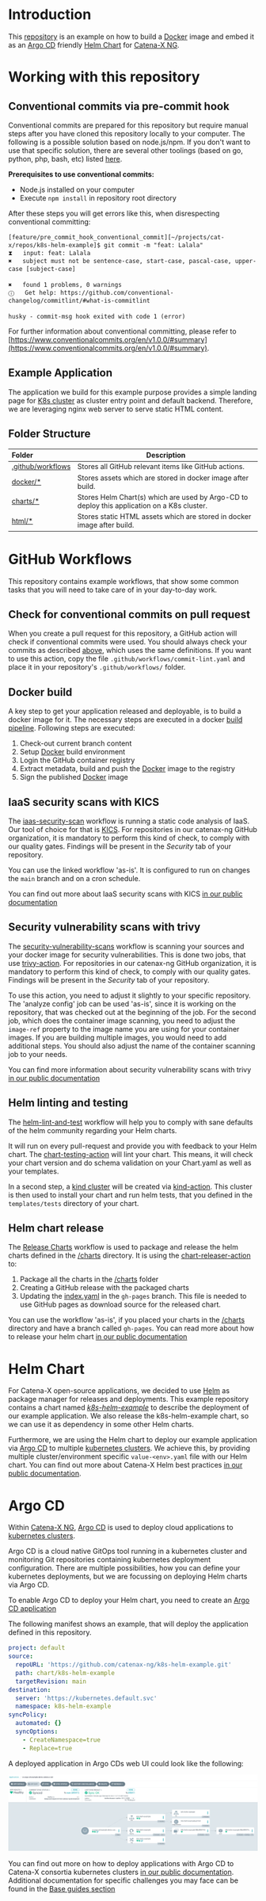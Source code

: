 # Introduction

This [repository](https://github.com/catenax-ng/k8s-example-argo-cd-project) is an example on how to build a 
[Docker](https://www.docker.com) image and embed it as an [Argo CD](https://argo-cd.readthedocs.io/en/stable/) friendly
[Helm Chart](http://helm.sh/) for [Catena-X NG](https://github.com/catenax-ng).

# Working with this repository

## Conventional commits via pre-commit hook

Conventional commits are prepared for this repository but require manual steps after you have cloned this repository 
locally to your computer. The following is a possible solution based on node.js/npm. If you don't want to use that specific solution, there are several other toolings (based on go, python, php, bash, etc) listed [here](https://www.conventionalcommits.org/en/about/#tooling-for-conventional-commits).  

**Prerequisites to use conventional commits:**

- Node.js installed on your computer
- Execute `npm install` in repository root directory

After these steps you will get errors like this, when disrespecting conventional committing:

````shell
[feature/pre_commit_hook_conventional_commit][~/projects/cat-x/repos/k8s-helm-example]$ git commit -m "feat: Lalala"
⧗   input: feat: Lalala
✖   subject must not be sentence-case, start-case, pascal-case, upper-case [subject-case]

✖   found 1 problems, 0 warnings
ⓘ   Get help: https://github.com/conventional-changelog/commitlint/#what-is-commitlint

husky - commit-msg hook exited with code 1 (error)
````

For further information about conventional committing, please refer to [https://www.conventionalcommits.org/en/v1.0.0/#summary](https://www.conventionalcommits.org/en/v1.0.0/#summary).

## Example Application

The application we build for this example purpose provides a simple landing page for [K8s cluster](http://kubernetes.io/) 
as cluster entry point and default backend. Therefore, we are leveraging nginx web server to serve static HTML content.

## Folder Structure

| Folder                                  | Description                                                                                 |
|:----------------------------------------|---------------------------------------------------------------------------------------------|
| [.github/workflows](.github/workflows/) | Stores all GitHub relevant items like GitHub actions.                                       |
| [docker/*](docker/)                     | Stores assets which are stored in docker image after build.                                 |
| [charts/*](charts/)                     | Stores Helm Chart(s) which are used by Argo-CD to deploy this application on a K8s cluster. |
| [html/*](html/)                         | Stores static HTML assets which are stored in docker image after build.                     |


# GitHub Workflows

This repository contains example workflows, that show some common tasks that you will need to take care of in your
day-to-day work.

## Check for conventional commits on pull request 

When you create a pull request for this repository, a GitHub action will check if conventional commits were used. You should always check your commits as described [above](#conventional-commits-via-pre-commit-hook), which uses the same definitions. If you want to use this action, copy the file `.github/workflows/commit-lint.yaml` and place it in your repository's `.github/workflows/` folder. 

## Docker build

A key step to get your application released and deployable, is to build a docker image for it. The necessary steps
are executed in a docker [build pipeline](.github/workflows/docker-build.yaml). Following steps are executed:

1. Check-out current branch content
2. Setup [Docker](https://www.docker.com) build environment
3. Login the GitHub container registry
4. Extract metadata, build and push the [Docker](https://www.docker.com) image to the registry
5. Sign the published [Docker](https://www.docker.com) image

## IaaS security scans with KICS

The [iaas-security-scan](.github/workflows/iaas-security-scan.yaml) workflow is running a static code analysis of IaaS. 
Our tool of choice for that is [KICS](https://kics.io/). For repositories in our catenax-ng GitHub organization, it is 
mandatory to perform this kind of check, to comply with our quality gates. Findings will be present in the _Security_ 
tab of your repository.

You can use the linked workflow 'as-is'. It is configured to run on changes the `main` branch and on a cron schedule.

You can find out more about IaaS security scans with KICS
[in our public documentation](https://catenax-ng.github.io/docs/security/how-to-integrate-kics)

## Security vulnerability scans with trivy

The [security-vulnerability-scans](.github/workflows/security-vulnerability-scans.yaml) workflow is scanning your 
sources and your docker image for security vulnerabilities. This is done two jobs, that use
[trivy-action](https://github.com/aquasecurity/trivy-action). For repositories in our catenax-ng GitHub organization, 
it is mandatory to perform this kind of check, to comply with our quality gates. Findings will be present in the 
_Security_ tab of your repository.

To use this action, you need to adjust it slightly to your specific repository. The 'analyze config' job can be used 
'as-is', since it is working on the repository, that was checked out at the beginning of the job. For the second job, 
which does the container image scanning, you need to adjust the `image-ref` property to the image name you are using 
for your container images. If you are building multiple images, you would need to add additional steps. You should also 
adjust the name of the container scanning job to your needs.

You can find more information about security vulnerability scans with trivy
[in our public documentation](https://catenax-ng.github.io/docs/security/how-to-integrate-trivy)


## Helm linting and testing

The [helm-lint-and-test](.github/workflows/helm-lint-and-test.yaml) workflow will help you to comply with
sane defaults of the helm community regarding your Helm charts.

It will run on every pull-request and provide you with feedback to your Helm chart. 
The [chart-testing-action](https://github.com/helm/chart-testing-action) will lint your chart. This means, it will
check your chart version and do schema validation on your Chart.yaml as well as your templates.

In a second step, a [kind cluster](https://kind.sigs.k8s.io/) will be created via [kind-action](https://github.com/helm/kind-action).
This cluster is then used to install your chart and run helm tests, that you defined in the `templates/tests` directory
of your chart.

## Helm chart release

The [Release Charts](.github/workflows/helm-chart-release.yaml) workflow is used to package and release the helm charts 
defined in the [/charts](charts) directory. It is using the [chart-releaser-action](https://github.com/helm/chart-releaser-action)
to: 

1. Package all the charts in the [/charts](charts) folder
2. Creating a GitHub release with the packaged charts
3. Updating the [index.yaml](https://github.com/catenax-ng/k8s-helm-example/blob/gh-pages/index.yaml) in the `gh-pages` branch.
   This file is needed to use GitHub pages as download source for the released chart.

You can use the workflow 'as-is', if you placed your charts in the [/charts](charts) directory and have a branch called 
`gh-pages`. You can read more about how to release your helm chart [in our public documentation](https://catenax-ng.github.io/docs/guides/how-to-release-a-helm-chart)

# Helm Chart

For Catena-X open-source applications, we decided to use [Helm](http://helm.sh/) as package manager for releases and 
deployments. This example repository contains a chart named *[k8s-helm-example](charts/k8s-helm-example)* to describe 
the deployment of our example application. We also release the k8s-helm-example chart, so we can use it as dependency 
in some other Helm charts.

Furthermore, we are using the Helm chart to deploy our example application via 
[Argo CD](https://argo-cd.readthedocs.io/en/stable/) to multiple [kubernetes clusters](http://kubernetes.io/).
We achieve this, by providing multiple cluster/environment specific `value-<env>.yaml` file with our Helm chart. You 
can find out more about Catena-X Helm best practices [in our public documentation](https://catenax-ng.github.io/docs/kubernetes-basics/helm).

# Argo CD

Within [Catena-X NG](https://github.com/catenax-ng), [Argo CD](https://argo-cd.readthedocs.io/en/stable/) is used to
deploy cloud applications to [kubernetes clusters](http://kubernetes.io/).

Argo CD is a cloud native GitOps tool running in a kubernetes cluster and monitoring Git repositories containing
kubernetes deployment configuration. There are multiple possibilities, how you can define your kubernetes deployments,
but we are focussing on deploying Helm charts via Argo CD.

To enable Argo CD to deploy your Helm chart, you need to create an 
[Argo CD application](https://argo-cd.readthedocs.io/en/stable/operator-manual/declarative-setup/#applications) 
 
The following manifest shows an example, that will deploy the application defined in this repository. 

```yaml
project: default
source:
  repoURL: 'https://github.com/catenax-ng/k8s-helm-example.git'
  path: chart/k8s-helm-example
  targetRevision: main
destination:
  server: 'https://kubernetes.default.svc'
  namespace: k8s-helm-example
syncPolicy:
  automated: {}
  syncOptions:
    - CreateNamespace=true
    - Replace=true
```

A deployed application in Argo CDs web UI could look like the following:

![](docs/images/argo-cd-app.png)

You can find out more on how to deploy applications with Argo CD to Catena-X consortia kubernetes clusters
[in our public documentation](https://catenax-ng.github.io/docs/guides/how-to-deploy-an-application).
Additional documentation for specific challenges you may face can be found in the 
[Base guides section](https://catenax-ng.github.io/docs/guides)
